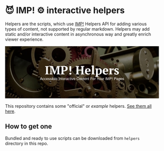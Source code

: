 :smiling_imp: IMP!  :gear: interactive helpers  
========================

Helpers are the scripts, which use [IMP!](https://github.com/girobusan/imp) Helpers API for adding 
various types of content, not supported by regular markdown. 
Helpers may add static and/or interactive content in asynchronous way
and greatly enrich viewer experience.

[![screen](docs/screen.png)](https://girobusan.github.io/imp-helpers/)

This repository contains some "official" or _example_ helpers.
[See them all here](https://girobusan.github.io/imp-helpers/).

## How to get one

Bundled and ready to use scripts can be downloaded from `helpers` directory 
in this repo.





